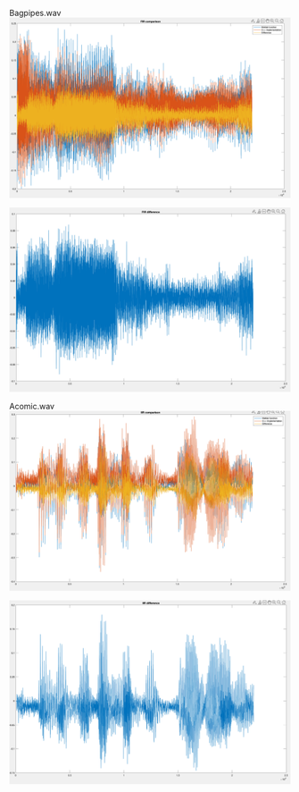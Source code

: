 Bagpipes.wav
![alt text](images/FIR_comp.png)

![alt text](images/FIR_diff.png)

Acomic.wav
![alt text](images/IIR_comp.png)

![alt text](images/IIR_diff.png)
